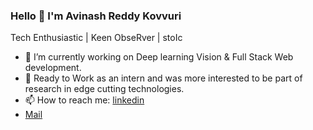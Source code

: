 ### Hello 👋 I'm Avinash Reddy Kovvuri
Tech Enthusiastic | Keen ObseRver | stoIc

-  🔭 I’m currently working on Deep learning Vision & Full Stack Web development.
- 🌱 Ready to Work as an intern and was more interested to be part of research in edge cutting technologies.
- 📫 How to reach me: [linkedin](https://www.linkedin.com/in/avinash-reddy-kovvuri/)
- [Mail](20pa1a0585@vishnu.edu.in)

<!--
**Avinash-Reddy-Kovvuri/Avinash-Reddy-Kovvuri** is a ✨ _special_ ✨ repository because its `README.md` (this file) appears on your GitHub profile.

Here are some ideas to get you started:

-  I’m currently working on 

- 👯 I’m looking to collaborate on ...
- 🤔 I’m looking for help with ...
- 💬 Ask me about ...

- 😄 Pronouns: ...
- ⚡ Fun fact: ...
-->

